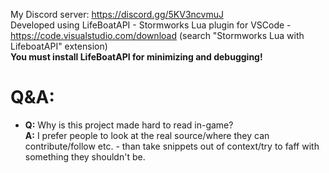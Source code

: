 My Discord server: https://discord.gg/5KV3ncvmuJ  
Developed using LifeBoatAPI - Stormworks Lua plugin for VSCode - https://code.visualstudio.com/download (search "Stormworks Lua with LifeboatAPI" extension)  
**You must install LifeBoatAPI for minimizing and debugging!**
# Q&A:
* **Q:** Why is this project made hard to read in-game?  
  **A:** I prefer people to look at the real source/where they can contribute/follow etc. - than take snippets out of context/try to faff with something they shouldn't be.
